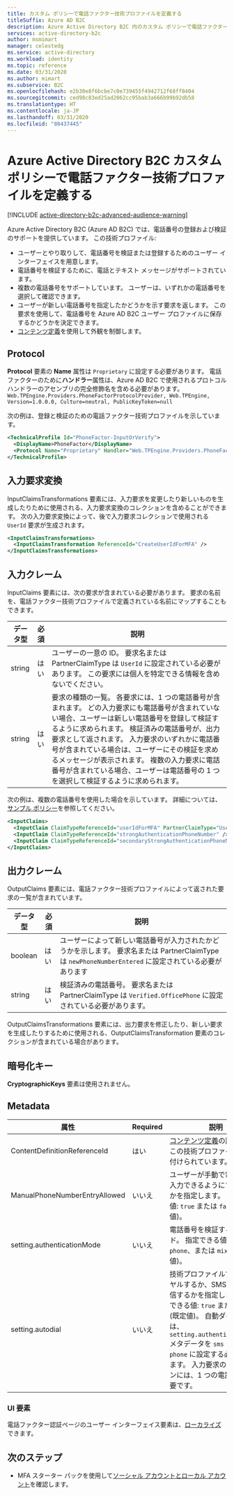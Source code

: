```yaml
---
title: カスタム ポリシーで電話ファクター技術プロファイルを定義する
titleSuffix: Azure AD B2C
description: Azure Active Directory B2C 内のカスタム ポリシーで電話ファクター技術プロファイルを定義する。
services: active-directory-b2c
author: msmimart
manager: celestedg
ms.service: active-directory
ms.workload: identity
ms.topic: reference
ms.date: 03/31/2020
ms.author: mimart
ms.subservice: B2C
ms.openlocfilehash: e2b30e8f6bcbe7c0e739455f4942712f68ff8404
ms.sourcegitcommit: ced98c83ed25ad2062cc95bab3a666b99b92db58
ms.translationtype: HT
ms.contentlocale: ja-JP
ms.lasthandoff: 03/31/2020
ms.locfileid: "80437445"
---
```

# <a name="define-a-phone-factor-technical-profile-in-an-azure-active-directory-b2c-custom-policy"></a>Azure Active Directory B2C カスタム ポリシーで電話ファクター技術プロファイルを定義する

[!INCLUDE [active-directory-b2c-advanced-audience-warning](../../includes/active-directory-b2c-advanced-audience-warning.md)]

Azure Active Directory B2C (Azure AD B2C) では、電話番号の登録および検証のサポートを提供しています。 この技術プロファイル:

- ユーザーとやり取りして、電話番号を検証または登録するためのユーザー インターフェイスを用意します。
- 電話番号を検証するために、電話とテキスト メッセージがサポートされています。
- 複数の電話番号をサポートしています。 ユーザーは、いずれかの電話番号を選択して確認できます。  
- ユーザーが新しい電話番号を指定したかどうかを示す要求を返します。 この要求を使用して、電話番号を Azure AD B2C ユーザー プロファイルに保存するかどうかを決定できます。  
- [コンテンツ定義](contentdefinitions.md)を使用して外観を制御します。

## <a name="protocol"></a>Protocol

**Protocol** 要素の **Name** 属性は `Proprietary` に設定する必要があります。 電話ファクターのために**ハンドラー**属性は、Azure AD B2C で使用されるプロトコル ハンドラーのアセンブリの完全修飾名を含める必要があります。`Web.TPEngine.Providers.PhoneFactorProtocolProvider, Web.TPEngine, Version=1.0.0.0, Culture=neutral, PublicKeyToken=null`

次の例は、登録と検証のための電話ファクター技術プロファイルを示しています。

```XML
<TechnicalProfile Id="PhoneFactor-InputOrVerify">
  <DisplayName>PhoneFactor</DisplayName>
  <Protocol Name="Proprietary" Handler="Web.TPEngine.Providers.PhoneFactorProtocolProvider, Web.TPEngine, Version=1.0.0.0, Culture=neutral, PublicKeyToken=null" />
</TechnicalProfile>
```

## <a name="input-claims-transformations"></a>入力要求変換

InputClaimsTransformations 要素には、入力要求を変更したり新しいものを生成したりために使用される、入力要求変換のコレクションを含めることができます。 次の入力要求変換によって、後で入力要求コレクションで使用される `UserId` 要求が生成されます。

```xml
<InputClaimsTransformations>
  <InputClaimsTransformation ReferenceId="CreateUserIdForMFA" />
</InputClaimsTransformations>
```

## <a name="input-claims"></a>入力クレーム

InputClaims 要素には、次の要求が含まれている必要があります。 要求の名前を、電話ファクター技術プロファイルで定義されている名前にマップすることもできます。 

|  データ型| 必須 | 説明 |
| --------- | -------- | ----------- | 
| string| はい | ユーザーの一意の ID。 要求名または PartnerClaimType は `UserId` に設定されている必要があります。 この要求には個人を特定できる情報を含めないでください。|
| string| はい | 要求の種類の一覧。 各要求には、1 つの電話番号が含まれます。 どの入力要求にも電話番号が含まれていない場合、ユーザーは新しい電話番号を登録して検証するように求められます。 検証済みの電話番号が、出力要求として返されます。 入力要求のいずれかに電話番号が含まれている場合は、ユーザーにその検証を求めるメッセージが表示されます。 複数の入力要求に電話番号が含まれている場合、ユーザーは電話番号の 1 つを選択して検証するように求められます。 |

次の例は、複数の電話番号を使用した場合を示しています。 詳細については、[サンプル ポリシー](https://github.com/azure-ad-b2c/samples/tree/master/policies/mfa-add-secondarymfa)を参照してください。

```XML
<InputClaims>
  <InputClaim ClaimTypeReferenceId="userIdForMFA" PartnerClaimType="UserId" />
  <InputClaim ClaimTypeReferenceId="strongAuthenticationPhoneNumber" />
  <InputClaim ClaimTypeReferenceId="secondaryStrongAuthenticationPhoneNumber" />
</InputClaims>
```

## <a name="output-claims"></a>出力クレーム

OutputClaims 要素には、電話ファクター技術プロファイルによって返された要求の一覧が含まれています。

|  データ型| 必須 | 説明 |
|  -------- | ----------- |----------- |
| boolean | はい | ユーザーによって新しい電話番号が入力されたかどうかを示します。 要求名または PartnerClaimType は `newPhoneNumberEntered` に設定されている必要があります|
| string| はい | 検証済みの電話番号。 要求名または PartnerClaimType は `Verified.OfficePhone` に設定されている必要があります。|

OutputClaimsTransformations 要素には、出力要求を修正したり、新しい要求を生成したりするために使用される、OutputClaimsTransformation 要素のコレクションが含まれている場合があります。

## <a name="cryptographic-keys"></a>暗号化キー

**CryptographicKeys** 要素は使用されません。


## <a name="metadata"></a>Metadata

| 属性 | Required | 説明 |
| --------- | -------- | ----------- |
| ContentDefinitionReferenceId | はい | [コンテンツ定義](contentdefinitions.md)の識別子は、この技術プロファイルに関連付けられています。 |
| ManualPhoneNumberEntryAllowed| いいえ | ユーザーが手動で電話番号を入力できるようにするかどうかを指定します。 指定できる値: `true` または `false` (既定値)。|
| setting.authenticationMode | いいえ | 電話番号を検証するメソッド。 指定できる値: `sms`、`phone`、または `mixed` (既定値)。|
| setting.autodial| いいえ| 技術プロファイルで自動ダイヤルするか、SMS を自動送信するかを指定します。 指定できる値: `true` または `false` (既定値)。 自動ダイヤルには、`setting.authenticationMode` メタデータを `sms` または `phone` に設定する必要があります。 入力要求のコレクションには、1 つの電話番号が必要です。 |

### <a name="ui-elements"></a>UI 要素

電話ファクター認証ページのユーザー インターフェイス要素は、[ローカライズ](localization-string-ids.md#azure-mfa-error-messages)できます。

## <a name="next-steps"></a>次のステップ

- MFA スターター パックを使用して[ソーシャル アカウントとローカル アカウント](https://github.com/Azure-Samples/active-directory-b2c-custom-policy-starterpack/tree/master/SocialAndLocalAccountsWithMfa)を確認します。
